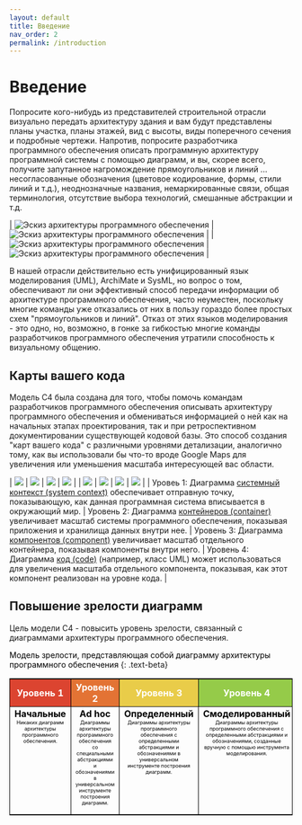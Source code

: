 ```yaml
---
layout: default
title: Введение
nav_order: 2
permalink: /introduction
---
```


# Введение

Попросите кого-нибудь из представителей строительной отрасли визуально передать архитектуру здания и вам будут представлены
планы участка, планы этажей, вид с высоты, виды поперечного сечения и подробные чертежи. Напротив, попросите
разработчика программного обеспечения описать программную архитектуру программной системы с помощью диаграмм, и вы, скорее всего, получите
запутанное нагромождение прямоугольников и линий ... несогласованные обозначения (цветовое кодирование, формы, стили линий и т.д.), неоднозначные названия,
немаркированные связи, общая терминология, отсутствие выбора технологий, смешанные абстракции и т.д.

| ![Эскиз архитектуры программного обеспечения](/images/sketch-1.jpg) | ![Эскиз архитектуры программного обеспечения](/images/sketch-2.jpg) |
| ![Эскиз архитектуры программного обеспечения](/images/sketch-3.jpg) | ![Эскиз архитектуры программного обеспечения](/images/sketch-4.jpg) |

В нашей отрасли действительно есть унифицированный язык моделирования (UML), ArchiMate и SysML, но вопрос о том, обеспечивают ли они
эффективный способ передачи информации об архитектуре программного обеспечения, часто неуместен, поскольку многие команды уже отказались от них
в пользу гораздо более простых схем "прямоугольников и линий". Отказ от этих языков моделирования - это одно, но,
возможно, в гонке за гибкостью многие команды разработчиков программного обеспечения утратили способность к визуальному общению.

## Карты вашего кода

Модель C4 была создана для того, чтобы помочь командам разработчиков программного обеспечения описывать архитектуру программного обеспечения и обмениваться
информацией о ней как на начальных этапах проектирования, так и при ретроспективном документировании существующей кодовой базы. Это способ создания
"карт вашего кода" с различными уровнями детализации, аналогично тому, как вы использовали бы что-то вроде Google Maps для увеличения
или уменьшения масштаба интересующей вас области.

| ![](/images/map-4.jpg) | ![](/images/map-3.jpg) | ![](/images/map-2.jpg) | ![](/images/map-1.jpg) |
| ![](https://static.structurizr.com/workspace/36141/diagrams/SystemContext.png) | ![](https://static.structurizr.com/workspace/36141/diagrams/Containers.png) | ![](https://static.structurizr.com/workspace/36141/diagrams/Components.png) | ![](https://static.structurizr.com/workspace/36141/diagrams/MainframeBankingSystemFacade.png) |
| Уровеь 1: Диаграмма [системный контекст (system context)](/diagrams/system-context) обеспечивает отправную точку, показывающую, как данная программная система вписывается в окружающий мир. | Уровень 2: Диаграмма [контейнеров (container)](/diagrams/container) увеличивает масштаб системы программного обеспечения, показывая приложения и хранилища данных внутри нее. | Уровень 3: Диаграмма [компонентов (component)](/diagrams/component) увеличивает масштаб отдельного контейнера, показывая компоненты внутри него. | Уровень 4: Диаграмма [код (code)](/diagrams/code) (например, класс UML) может использоваться для увеличения масштаба отдельного компонента, показывая, как этот компонент реализован на уровне кода. |

## Повышение зрелости диаграмм

Цель модели C4 - повысить уровень зрелости, связанный с диаграммами архитектуры программного обеспечения.

<span style="color: black">Модель зрелости, представляющая собой диаграмму архитектуры программного обеспечения</span>
{: .text-beta}
<style>
    .table-wrapper {
        border-radius: 0;
    }
    table {
        border: 1px black solid;
        border-radius: 0;
        -webkit-border-horizontal-spacing: 0;
        -webkit-border-vertical-spacing: 0;
    }
    thead th {
        border-bottom: 0;
        border-left: 0;
        border-right: 1px black solid;

        color: white;
    }
    thead th:nth-child(5) {
        border-right: 0;
    }
    tbody td:nth-child(5) {
        border-right: 0;
    }
    td {
        border-right: 1px black solid;
        text-align: center;
        vertical-align: top;
        width: 20%;
    }
    th:nth-child(1) {
        background-color: #dc4430;
    }
    th:nth-child(2) {
        background-color: #e37334;
    }
    th:nth-child(3) {
        background-color: #e9cc49;
    }
    th:nth-child(4) {
        background-color: #95cb49;
    }
    th:nth-child(5) {
        background-color: #57ad51;
    }
    .maturity_label {
        font-weight: bold;
        color: black;
    }
    .maturity_text {
        font-size: 9px;
        color: black;
    }
</style>


<table>
    <thead>
        <tr>
            <th>Уровень 1</th>
            <th>Уровень 2</th>
            <th>Уровень 3</th>
            <th>Уровень 4</th>
            <th>Уровень 5</th>
        </tr>
    </thead>
    <tbody>
        <tr>
            <td>
                <div class="maturity_label">Начальные</div>
                <div class="maturity_text">Никаких диаграмм архитектуры программного обеспечения.</div>
            </td>
            <td>
                <div class="maturity_label">Ad hoc</div>
                <div class="maturity_text">Диаграммы архитектуры программного обеспечения со специальными абстракциями и обозначениями в универсальном инструменте построения диаграмм.</div></td>
            <td>
                <div class="maturity_label">Определенный</div>
                <div class="maturity_text">Диаграммы архитектуры программного обеспечения с определенными абстракциями и обозначениями в универсальном инструменте построения диаграмм.</div></td>
            <td>
                <div class="maturity_label">Смоделированный</div>
                <div class="maturity_text">Диаграммы архитектуры программного обеспечения с определенными абстракциями и обозначениями, созданные вручную с помощью инструмента моделирования.</div></td>
            <td>
                <div class="maturity_label">Оптимизация</div>
                <div class="maturity_text">Элементы модели совместно используются командами по всей организации. - Модели используются в качестве наборов данных, доступных для запроса. - Автоматическое создание элементов модели из исходного кода, среды развертывания, журналов и т.д. - и т.п.</div>
            </td>
        </tr>
    </tbody>
</table>

<script type="application/javascript" src="https://code.jquery.com/jquery-3.7.1.slim.min.js"></script>
<script type="application/javascript" src="/assets/c4model.js"></script>
